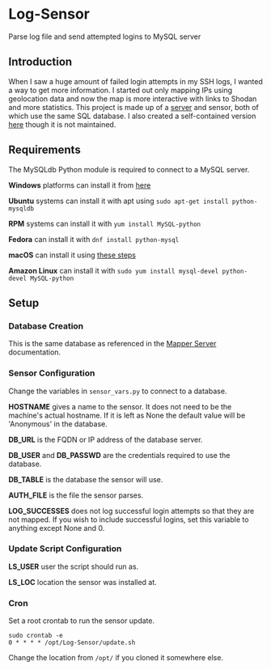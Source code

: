 # Log-Sensor
Parse log file and send attempted logins to MySQL server

## Introduction

When I saw a huge amount of failed login attempts in my SSH logs, I wanted a way to get more information. I started out only mapping IPs using geolocation data and now the map is more interactive with links to Shodan and more statistics. This project is made up of a [server](https://github.com/becksteadn/Mapper-Server) and sensor, both of which use the same SQL database. I also created a self-contained version [here](https://github.com/becksteadn/Log-Mapper) though it is not maintained.

## Requirements
The MySQLdb Python module is required to connect to a MySQL server.

**Windows** platforms can install it from [here](https://sourceforge.net/projects/mysql-python/files/)

**Ubuntu** systems can install it with apt using `sudo apt-get install python-mysqldb`

**RPM** systems can install it with `yum install MySQL-python`

**Fedora** can install it with `dnf install python-mysql`

**macOS** can install it using [these steps](https://stackoverflow.com/questions/1448429/how-to-install-mysqldb-python-data-access-library-to-mysql-on-mac-os-x#1448476)

**Amazon Linux** can install it with `sudo yum install mysql-devel python-devel MySQL-python`

## Setup

### Database Creation

This is the same database as referenced in the [Mapper Server](https://github.com/becksteadn/Mapper-Server/blob/master/README.md#database-configuration) documentation.

### Sensor Configuration
Change the variables in `sensor_vars.py` to connect to a database.

**HOSTNAME** gives a name to the sensor. It does not need to be the machine's actual hostname. If it is left as None the default value will be 'Anonymous' in the database.

**DB_URL** is the FQDN or IP address of the database server.

**DB_USER** and **DB_PASSWD** are the credentials required to use the database.

**DB_TABLE** is the database the sensor will use.

**AUTH_FILE** is the file the sensor parses.

**LOG_SUCCESSES** does not log successful login attempts so that they are not mapped. If you wish to include successful logins, set this variable to anything except None and 0.

### Update Script Configuration

**LS_USER** user the script should run as.

**LS_LOC** location the sensor was installed at.


### Cron

Set a root crontab to run the sensor update.
```
sudo crontab -e
0 * * * * /opt/Log-Sensor/update.sh
```

Change the location from `/opt/` if you cloned it somewhere else.
